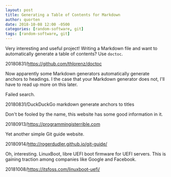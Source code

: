 ```yaml
---
layout: post
title: Generating a Table of Contents for Markdown
author: quorten
date: 2018-10-08 12:00 -0500
categories: [random-software, git]
tags: [random-software, git]
---
```


Very interesting and useful project!  Writing a Markdown file and want
to automatically generate a table of contents?  Use `doctoc`.

20180831/https://github.com/thlorenz/doctoc

Now apparently some Markdown generators automatically generate anchors
to headings.  I the case that your Markdown generator does not, I'll
have to read up more on this later.

Failed search.

20180831/DuckDuckGo markdown generate anchors to titles

Don't be fooled by the name, this website has some good information in
it.

20180913/https://programmingisterrible.com

Yet another simple Git guide website.

20180914/http://rogerdudler.github.io/git-guide/

Oh, interesting.  LinuxBoot, libre UEFI boot firmware for UEFI
servers.  This is gaining traction among companies like Google and
Facebook.

20181008/https://itsfoss.com/linuxboot-uefi/
